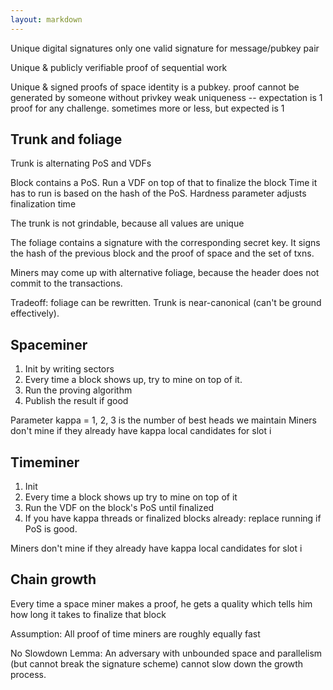 ```yaml
---
layout: markdown
---
```


Unique digital signatures
    only one valid signature for message/pubkey pair

Unique & publicly verifiable proof of sequential work

Unique & signed proofs of space
    identity is a pubkey. proof cannot be generated by someone without privkey
    weak uniqueness -- expectation is 1 proof for any challenge.
    sometimes more or less, but expected is 1



## Trunk and foliage

Trunk is alternating PoS and VDFs

Block contains a PoS.
    Run a VDF on top of that to finalize the block
    Time it has to run is based on the hash of the PoS.
    Hardness parameter adjusts finalization time

The trunk is not grindable, because all values are unique

The foliage contains a signature with the corresponding secret key.
It signs the hash of the previous block and the proof of space and the set of txns.

Miners may come up with alternative foliage, because the header does not commit to the transactions.

Tradeoff: foliage can be rewritten. Trunk is near-canonical (can't be ground effectively).


## Spaceminer

1. Init by writing sectors
2. Every time a block shows up, try to mine on top of it.
3. Run the proving algorithm
4. Publish the result if good

Parameter kappa = 1, 2, 3 is the number of best heads we maintain
Miners don't mine if they already have kappa local candidates for slot i


## Timeminer

1. Init
2. Every time a block shows up try to mine on top of it
3. Run the VDF on the block's PoS until finalized
4. If you have kappa threads or finalized blocks already: replace running if PoS is good.

Miners don't mine if they already have kappa local candidates for slot i


## Chain growth

Every time a space miner makes a proof, he gets a quality which tells him how long it takes to finalize that block

Assumption: All proof of time miners are roughly equally fast

No Slowdown Lemma:
An adversary with unbounded space and parallelism (but cannot break the signature scheme) cannot slow down the growth process.
